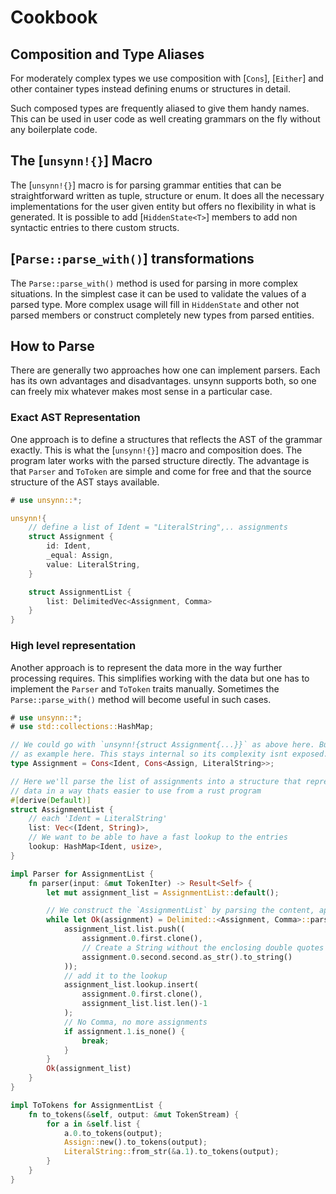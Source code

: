 # Cookbook

## Composition and Type Aliases

For moderately complex types we use composition with [`Cons`], [`Either`] and other container
types instead defining enums or structures in detail.

Such composed types are frequently aliased to give them handy names. This can be used in user
code as well creating grammars on the fly without any boilerplate code.

## The [`unsynn!{}`] Macro

The [`unsynn!{}`] macro is for parsing grammar entities that can be straightforward written as
tuple, structure or enum. It does all the necessary implementations for the user given entity
but offers no flexibility in what is generated. It is possible to add [`HiddenState<T>`]
members to add non syntactic entries to there custom structs.

## [`Parse::parse_with()`] transformations

The `Parse::parse_with()` method is used for parsing in more complex situations. In the
simplest case it can be used to validate the values of a parsed type. More complex usage will
fill in `HiddenState` and other not parsed members or construct completely new types from
parsed entities.


## How to Parse

There are generally two approaches how one can implement parsers. Each has its own advantages
and disadvantages. unsynn supports both, so one can freely mix whatever makes most sense in a
particular case.

### Exact AST Representation

One approach is to define a structures that reflects the AST of the grammar exactly.  This is
what the [`unsynn!{}`] macro and composition does. The program later works with the parsed
structure directly. The advantage is that `Parser` and `ToToken` are simple and come for free
and that the source structure of the AST stays available.

```rust
# use unsynn::*;

unsynn!{
    // define a list of Ident = "LiteralString",.. assignments
    struct Assignment {
        id: Ident,
        _equal: Assign,
        value: LiteralString,
    }

    struct AssignmentList {
        list: DelimitedVec<Assignment, Comma>
    }
}
```

### High level representation

Another approach is to represent the data more in the way further processing requires. This
simplifies working with the data but one has to implement the `Parser` and `ToToken` traits
manually. Sometimes the `Parse::parse_with()` method will become useful in such cases.

```rust
# use unsynn::*;
# use std::collections::HashMap;

// We could go with `unsynn!{struct Assignment{...}}` as above here. But lets use composition
// as example here. This stays internal so its complexity isnt exposed.
type Assignment = Cons<Ident, Cons<Assign, LiteralString>>;

// Here we'll parse the list of assignments into a structure that represents the
// data in a way thats easier to use from a rust program
#[derive(Default)]
struct AssignmentList {
    // each 'Ident = LiteralString'
    list: Vec<(Ident, String)>,
    // We want to be able to have a fast lookup to the entries
    lookup: HashMap<Ident, usize>,
}

impl Parser for AssignmentList {
    fn parser(input: &mut TokenIter) -> Result<Self> {
        let mut assignment_list = AssignmentList::default();

        // We construct the `AssignmentList` by parsing the content, appending and processing it.
        while let Ok(assignment) = Delimited::<Assignment, Comma>::parse(input) {
            assignment_list.list.push((
                assignment.0.first.clone(),
                // Create a String without the enclosing double quotes
                assignment.0.second.second.as_str().to_string()
            ));
            // add it to the lookup
            assignment_list.lookup.insert(
                assignment.0.first.clone(),
                assignment_list.list.len()-1
            );
            // No Comma, no more assignments
            if assignment.1.is_none() {
                break;
            }
        }
        Ok(assignment_list)
    }
}

impl ToTokens for AssignmentList {
    fn to_tokens(&self, output: &mut TokenStream) {
        for a in &self.list {
            a.0.to_tokens(output);
            Assign::new().to_tokens(output);
            LiteralString::from_str(&a.1).to_tokens(output);
        }
    }
}
```
